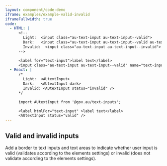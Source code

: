 ```yaml
---
layout: component/code-demo
iframe: examples/example-valid-invalid
iframeFullwidth: true
code:
  - HTML: |
      <!--
        Light:  <input class="au-text-input au-text-input--valid">
        Dark:   <input class="au-text-input au-text-input--valid au-text-input--dark">
        Invalid:  <input class="au-text-input au-text-input--invalid">
      -->

      <label for="text-input">label text</label>
      <input class="au-text-input au-text-input--valid" name="text-input" id="text-input" type="text" value="value">
  - React: |
      /*
        Light:  <AUtextInput>
        Dark:   <AUtextInput dark>
        Invalid: <AUtextInput status="invalid" />
      */

      import AUtextInput from '@gov.au/text-inputs';

      <label htmlFor="text-input" >label text</label>
      <AUtextInput status="valid" />
---
```


## Valid and invalid inputs

Add a border to text inputs and text areas to indicate whether user input is valid (validates according to the elements settings) or invalid (does not validate according to the elements settings).
